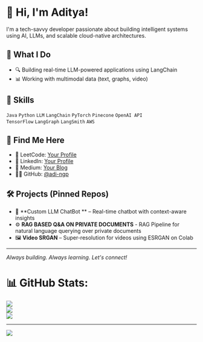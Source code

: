 # 👋 Hi, I'm Aditya!

I'm a tech-savvy developer passionate about building intelligent systems using AI, LLMs, and scalable cloud-native architectures.

## 💼 What I Do
- 🔍 Building real-time LLM-powered applications using LangChain
- 📊 Working with multimodal data (text, graphs, video)

## 🧠 Skills
`Java` `Python` `LLM` `LangChain` `PyTorch` `Pinecone` `OpenAI API`  
`TensorFlow` `LangGraph` `LangSmith` `AWS`

## 🔗 Find Me Here
- 🧠 LeetCode: [Your Profile](https://leetcode.com/u/_adityanagpure_/)
- 💼 LinkedIn: [Your Profile](https://www.linkedin.com/in/aditya-nagpure-a69924220/)
- 📝 Medium: [Your Blog](https://medium.com/@adinagpure.9)
- 🧑‍💻 GitHub: [@adi-ngp](https://github.com/aditya-nagpure)

## 🛠️ Projects (Pinned Repos)
- 💸 **Custom LLM ChatBot ** – Real-time chatbot with context-aware insights
- ⚙️ **RAG BASED Q&A ON PRIVATE DOCUMENTS** - RAG Pipeline for natural language querying over private documents
- 🖼️ **Video SRGAN** – Super-resolution for videos using ESRGAN on Colab

---

_Always building. Always learning. Let's connect!_

# 📊 GitHub Stats:
![](https://github-readme-stats.vercel.app/api?username=aditya-nagpure&theme=dark&hide_border=true&include_all_commits=true&count_private=false)<br/>
![](https://nirzak-streak-stats.vercel.app/?user=aditya-nagpure&theme=dark&hide_border=true)<br/>
![](https://github-readme-stats.vercel.app/api/top-langs/?username=aditya-nagpure&theme=dark&hide_border=true&include_all_commits=true&count_private=false&layout=compact)

---
[![](https://visitcount.itsvg.in/api?id=aditya-nagpure&icon=0&color=0)](https://visitcount.itsvg.in)
